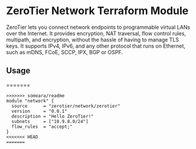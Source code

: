 # ZeroTier Network Terraform Module

ZeroTier lets you connect network endpoints to programmable virtual
LANs over the Internet. It provides encryption, NAT traversal, flow
control rules, multipath, and encryption, without the hassle of having
to manage TLS keys. It supports IPv4, IPv6, and any other protocol that
runs on Ethernet, such as mDNS, FCoE, SCCP, IPX, BGP or OSPF.

## Usage

=======
```hcl
>>>>>>> someara/readme
module "network" {
  source      = "zerotier/network/zerotier"
  version     = "0.0.1"
  description = "Hello ZeroTier!"
  subnets     = ["10.9.8.0/24"]
  flow_rules  = "accept;"
}
<<<<<<< HEAD
=======
```

